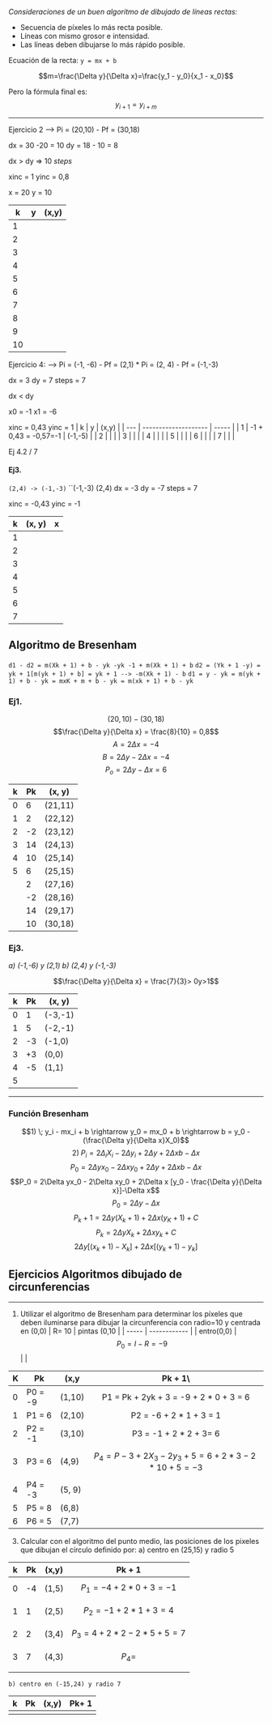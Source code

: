 
*Consideraciones de un buen algoritmo de dibujado de líneas rectas:*
* Secuencia de píxeles lo más recta posible.
* Líneas con mismo grosor e intensidad.
* Las líneas deben dibujarse lo más rápido posible. 

Ecuación de la recta: ``y = mx + b`` 

$$m=\frac{\Delta y}{\Delta x}=\frac{y_1 - y_0}{x_1 - x_0}$$

Pero la fórmula final es:
$$y_{i+1} = y_{i + m}$$

----
Ejercicio 2 --> Pi = (20,10) - Pf = (30,18)

dx = 30 -20 = 10
dy = 18 - 10 = 8

dx > dy => 10 *steps*

xinc = 1
yinc = 0,8

x = 20
y = 10

| k   | y   | (x,y) |
| --- | --- | ----- |
| 1   |     |       |
| 2   |     |       |
| 3   |     |       |
| 4   |     |       |
| 5   |     |       |
| 6   |     |       |
| 7   |     |       |
| 8   |     |       |
| 9   |     |       |
| 10  |     |       |


Ejercicio 4:
--> Pi = (-1, -6) - Pf = (2,1) * Pi = (2, 4) - Pf = (-1,-3)

dx = 3
dy = 7
steps = 7

dx < dy 

x0 = -1
x1 = -6

xinc = 0,43
yinc = 1
| k   | y                    | (x,y) |
| --- | -------------------- | ----- |
| 1   | -1 + 0,43 = -0,57=-1 |  (-1,-5)     |
| 2   |                      |       |
| 3   |                      |       |
| 4   |                      |       |
| 5   |                      |       |
| 6   |                      |       |
| 7   |                      |       |

Ej 4.2 / 7

#### Ej3.

``(2,4) -> (-1,-3)``
``(-1,-3) (2,4)
dx = -3
dy = -7
	steps = 7

xinc = -0,43
yinc = -1

| k   | (x, y) | x   |
| --- | ----- | --- |
| 1   |       |     |
| 2   |       |     |
| 3   |       |     |
| 4   |       |     |
| 5   |       |     |
| 6   |       |     |
| 7   |       ||

## Algoritmo de Bresenham

``d1 - d2 = m(Xk + 1) + b - yk -yk -1 + m(Xk + 1) + b``
``d2 = (Yk + 1 -y) = yk + 1[m(yk + 1) + b] = yk + 1 --> -m(Xk + 1) - b``
``d1 = y - yk = m(yk + 1) + b - yk = mxK + m + b - yk = m(xk + 1) + b - yk``

### Ej1.

$$(20, 10) - (30,18)$$
$$\frac{\Delta y}{\Delta x} = \frac{8}{10} = 0,8$$
$$ A =2\Delta x = -4$$
$$ B =2\Delta y-2 \Delta x = -4$$
$$ P_o =2\Delta y-\Delta x = 6$$

| k   | Pk  | (x, y)  |
| --- | --- | ------- |
| 0   | 6   | (21,11) |
| 1   | 2   | (22,12) |
| 2   | -2  | (23,12) |
| 3   | 14  | (24,13) |
| 4   | 10  | (25,14) |
| 5   | 6   | (25,15) |
|     | 2   | (27,16)        |
|     | -2  | (28,16)        |
|     | 14  |  (29,17)       |
|     |  10   |  (30,18)       |

### Ej3.
*a) (-1,-6) y (2,1)
b) (2,4) y (-1,-3)*

$$\frac{\Delta y}{\Delta x} = \frac{7}{3}> 0y>1$$

| k   | Pk  | (x, y)  |
| --- | --- | ------- |
| 0   | 1   | (-3,-1) |
| 1   |  5   |  (-2,-1)       |
| 2   |   -3  | (-1,0)        |
| 3   | +3    | (0,0)        |
| 4   |  -5   |  (1,1)       |
|  5   |     |         |

----
### Función Bresenham
$$1) \; y_i - mx_i + b \rightarrow y_0 = mx_0 + b \rightarrow b = y_0 -(\frac{\Delta y}{\Delta x}X_0)$$
$$2) \; P_i = 2\Delta_i X_i - 2\Delta y_i + 2\Delta y + 2\Delta xb - \Delta x$$
$$P_0 = 2\Delta y x_0 - 2\Delta xy_0 + 2\Delta y + 2\Delta xb - \Delta x$$
$$P_0 = 2\Delta yx_0 - 2\Delta xy_0 + 2\Delta x [y_0 - \frac{\Delta y}{\Delta x}]-\Delta x$$
$$P_0 = 2\Delta y -\Delta x$$
$$P_k + 1 = 2\Delta y (X_k + 1) + 2\Delta x (y_K + 1) + C$$
$$P_k = 2\Delta y X_k + 2\Delta xy_k + C$$
$$2\Delta y [(x_k + 1) - X_k] + 2\Delta x [(y_k + 1) -y_k]$$


## Ejercicios Algoritmos dibujado de circunferencias
----
1. Utilizar el algoritmo de Bresenham para determinar los píxeles que deben iluminarse para dibujar la circunferencia con radio=10 y centrada en (0,0)
| R= 10 | pintas (0,10 |
| ----- | ------------ | 
| entro(0,0)      |  $$P_0 = I - R = -9$$            |     |

| K   | Pk      | (x,y   |                        Pk + 1\                         |
| --- | ------- | ------ |:------------------------------------------------------:|
| 0   | P0 = -9 | (1,10) |         P1 = Pk + 2yk + 3 = -9 + 2 * 0 + 3 = 6         |
| 1   | P1 = 6  | (2,10) |                P2 = -6 + 2 * 1 + 3 = 1                 |
| 2   | P2 = -1 | (3,10) |                 P3 = -1 + 2 * 2 + 3= 6                 |
| 3   | P3 = 6  | (4,9)  | $$P_4 = P-3 + 2X_3 - 2y_3 + 5 = 6+2 * 3-2*10 +5 = -3$$ |
| 4   | P4 = -3 | (5, 9) |                                                        |
| 5   | P5 = 8  | (6,8)  |                                                        |
| 6   | P6 =  5 | (7,7)  |                                                        |

3. Calcular con el algoritmo del punto medio, las posiciones de los pixeles que dibujan el círculo definido por: 
	a) centro en (25,15) y radio 5 
	

| k   | Pk  | (x,y) | Pk + 1                    |
| --- | --- | ----- | ------------------------- |
| 0   | -4  | (1,5) | $$P_1 = -4+2*0+3=-1$$     |
| 1   | 1   | (2,5) | $$P_2 = -1+2*1+3 = 4$$    |
| 2   | 2   | (3,4) | $$P_3 = 4+2*2-2*5+5 = 7$$ |
| 3   | 7   | (4,3) | $$P_4 = $$                |
|     |     |       |                           |

	b) centro en (-15,24) y radio 7

| k   | Pk  | (x,y) | Pk+ 1 |
| --- | --- | ----- | ----- |
|     |     |       |       |